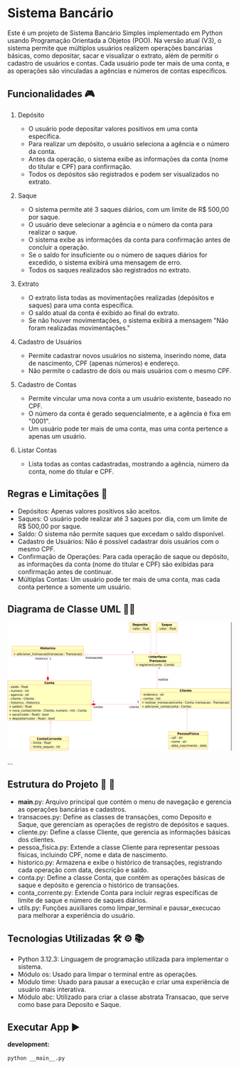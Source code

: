 # Sistema Bancário

Este é um projeto de Sistema Bancário Simples implementado em Python usando Programação Orientada a Objetos (POO). Na versão atual (V3), o sistema permite que múltiplos usuários realizem operações bancárias básicas, como depositar, sacar e visualizar o extrato, além de permitir o cadastro de usuários e contas. Cada usuário pode ter mais de uma conta, e as operações são vinculadas a agências e números de contas específicos.


## Funcionalidades :video_game:

1. Depósito
   - O usuário pode depositar valores positivos em uma conta específica.
   - Para realizar um depósito, o usuário seleciona a agência e o número da conta.
   - Antes da operação, o sistema exibe as informações da conta (nome do titular e CPF) para confirmação.
   - Todos os depósitos são registrados e podem ser visualizados no extrato.
  
2. Saque
   - O sistema permite até 3 saques diários, com um limite de R$ 500,00 por saque.
   - O usuário deve selecionar a agência e o número da conta para realizar o saque.
   - O sistema exibe as informações da conta para confirmação antes de concluir a operação.
   - Se o saldo for insuficiente ou o número de saques diários for excedido, o sistema exibirá uma mensagem de erro.
   - Todos os saques realizados são registrados no extrato.
  
3. Extrato
   - O extrato lista todas as movimentações realizadas (depósitos e saques) para uma conta específica.
   - O saldo atual da conta é exibido ao final do extrato.
   - Se não houver movimentações, o sistema exibirá a mensagem "Não foram realizadas movimentações."

4. Cadastro de Usuários
   - Permite cadastrar novos usuários no sistema, inserindo nome, data de nascimento, CPF (apenas números) e endereço.
   - Não permite o cadastro de dois ou mais usuários com o mesmo CPF.

5. Cadastro de Contas
   - Permite vincular uma nova conta a um usuário existente, baseado no CPF.
   - O número da conta é gerado sequencialmente, e a agência é fixa em "0001".
   - Um usuário pode ter mais de uma conta, mas uma conta pertence a apenas um usuário.

6. Listar Contas
   - Lista todas as contas cadastradas, mostrando a agência, número da conta, nome do titular e CPF.


## Regras e Limitações :pencil:

- Depósitos: Apenas valores positivos são aceitos.
- Saques: O usuário pode realizar até 3 saques por dia, com um limite de R$ 500,00 por saque.
- Saldo: O sistema não permite saques que excedam o saldo disponível.
- Cadastro de Usuários: Não é possível cadastrar dois usuários com o mesmo CPF.
- Confirmação de Operações: Para cada operação de saque ou depósito, as informações da conta (nome do titular e CPF) são exibidas para confirmação antes de continuar.
- Múltiplas Contas: Um usuário pode ter mais de uma conta, mas cada conta pertence a somente um usuário.


## Diagrama de Classe UML :technologist:

<img src="diagrama_classe_sistema-bancario.png">

... 


## Estrutura do Projeto :triangular_ruler: :straight_ruler:

- __main__.py: Arquivo principal que contém o menu de navegação e gerencia as operações bancárias e cadastros.
- transacoes.py: Define as classes de transações, como Deposito e Saque, que gerenciam as operações de registro de depósitos e saques.
- cliente.py: Define a classe Cliente, que gerencia as informações básicas dos clientes.
- pessoa_fisica.py: Extende a classe Cliente para representar pessoas físicas, incluindo CPF, nome e data de nascimento.
- historico.py: Armazena e exibe o histórico de transações, registrando cada operação com data, descrição e saldo.
- conta.py: Define a classe Conta, que contém as operações básicas de saque e depósito e gerencia o histórico de transações.
- conta_corrente.py: Extende Conta para incluir regras específicas de limite de saque e número de saques diários.
- utils.py: Funções auxiliares como limpar_terminal e pausar_execucao para melhorar a experiência do usuário.


## Tecnologias Utilizadas :hammer_and_wrench: :gear: :books:

- Python 3.12.3: Linguagem de programação utilizada para implementar o sistema.
- Módulo os: Usado para limpar o terminal entre as operações.
- Módulo time: Usado para pausar a execução e criar uma experiência de usuário mais interativa.
- Módulo abc: Utilizado para criar a classe abstrata Transacao, que serve como base para Deposito e Saque.


## Executar App :arrow_forward:

**development:**
```bash
python __main__.py
```




